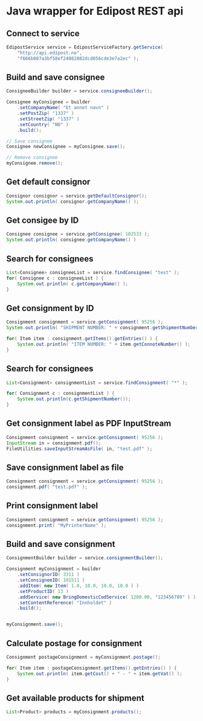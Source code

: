 Java wrapper for Edipost REST api
==================================

Connect to service
-------------------

```java
EdipostService service = EdipostServiceFactory.getService(
	"http://api.edipost.no",
	"f666b087a3bf58ef24082882dcd056cde3e7a2ec" );
```



Build and save consignee
-------------------------

```java
ConsigneeBuilder builder = service.consigneeBuilder();

Consignee myConsignee = builder
	.setCompanyName( "Et annet navn" )
	.setPostZip( "1337" )
	.setStreetZip( "1337" )
	.setCountry( "NO" )
	.build();

// Save consignee
Consignee newConsignee = myConsignee.save();

// Remove consignee
myConsignee.remove();
```



Get default consignor
----------------------

```java
Consignor consignor = service.getDefaultConsignor();
System.out.println( consignor.getCompanyName() );
```



Get consigee by ID
-------------------

```java
Consignee consignee = service.getConsignee( 102533 );
System.out.println( consignee.getCompanyName() )
```



Search for consignees
----------------------

```java
List<Consignee> consigneeList = service.findConsignee( "test" );
for( Consignee c : consigneeList ) {
	System.out.println( c.getCompanyName() );
}
```



Get consignment by ID
----------------------

```java
Consignment consignment = service.getConsignment( 95256 );
System.out.println( "SHIPMENT NUMBER: " + consignment.getShipmentNumber() );

for( Item item : consignment.getItems().getEntries() ) {
	System.out.println( "ITEM NUMBER: " + item.getConnoteNumber() );
}
```



Search for consignees
---------------------

```java
List<Consignment> consignmentList = service.findConsignment( "*" );

for( Consignment c : consignmentList ) {
	System.out.println(c.getShipmentNumber());
}
```



Get consignment label as PDF InputStream
-----------------------------------------

```java
Consignment consignment = service.getConsignment( 95256 );
InputStream in = consignment.pdf();
FileUtilities.saveInputStreamAsFile( in, "test.pdf" );
```



Save consignment label as file
-------------------------------

```java
Consignment consignment = service.getConsignment( 95256 );
consignment.pdf( "test.pdf" );
```



Print consignment label
------------------------

```java
Consignment consignment = service.getConsignment( 95256 );
consignment.print( "MyPrinterName" );
```



Build and save consignment
---------------------------

```java
ConsignmentBuilder builder = service.consignmentBuilder();

Consignment myConsignment = builder
	.setConsignorID( 3311 )
	.setConsigneeID( 191511 )
	.addItem( new Item( 1.0, 10.0, 10.0, 10.0 ) )
	.setProductID( 13 )
	.addService( new BringDomesticCodService( 1200.00, "123456789" ) )
	.setContentReference( "Innholdet" )
	.build();


myConsignment.save();
```



Calculate postage for consignment
----------------------------------

```java
Consignment postageConsignment = myConsignment.postage();

for( Item item : postageConsignment.getItems().getEntries() ) {
	System.out.println( item.getCost() + " - " + item.getVat() );
}
```



Get available products for shipment
------------------------------------

```java
List<Product> products = myConsignment.products();
```
